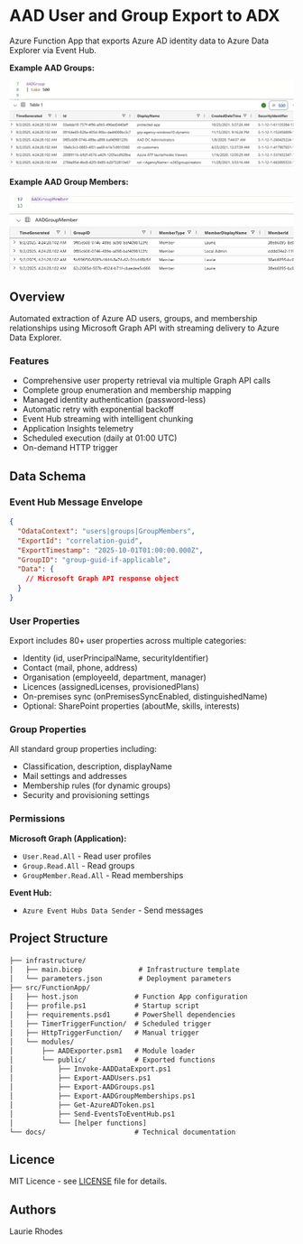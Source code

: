 # AAD User and Group Export to ADX

Azure Function App that exports Azure AD identity data to Azure Data Explorer via Event Hub.



**Example AAD Groups:**

![](./docs/img/AADGroup.jpg)

**Example AAD Group Members:**

![](./docs/img/AADGroupMember.jpg)



## Overview

Automated extraction of Azure AD users, groups, and membership relationships using Microsoft Graph API with streaming delivery to Azure Data Explorer.

### Features

- Comprehensive user property retrieval via multiple Graph API calls
- Complete group enumeration and membership mapping
- Managed identity authentication (password-less)
- Automatic retry with exponential backoff
- Event Hub streaming with intelligent chunking
- Application Insights telemetry
- Scheduled execution (daily at 01:00 UTC)
- On-demand HTTP trigger

## Data Schema

### Event Hub Message Envelope

```json
{
  "OdataContext": "users|groups|GroupMembers",
  "ExportId": "correlation-guid",
  "ExportTimestamp": "2025-10-01T01:00:00.000Z",
  "GroupID": "group-guid-if-applicable",
  "Data": {
    // Microsoft Graph API response object
  }
}
```

### User Properties

Export includes 80+ user properties across multiple categories:

- Identity (id, userPrincipalName, securityIdentifier)
- Contact (mail, phone, address)
- Organisation (employeeId, department, manager)
- Licences (assignedLicenses, provisionedPlans)
- On-premises sync (onPremisesSyncEnabled, distinguishedName)
- Optional: SharePoint properties (aboutMe, skills, interests)

### Group Properties

All standard group properties including:

- Classification, description, displayName
- Mail settings and addresses
- Membership rules (for dynamic groups)
- Security and provisioning settings

### Permissions

**Microsoft Graph (Application):**

- `User.Read.All` - Read user profiles
- `Group.Read.All` - Read groups
- `GroupMember.Read.All` - Read memberships

**Event Hub:**

- `Azure Event Hubs Data Sender` - Send messages



## Project Structure

```
├── infrastructure/
│   ├── main.bicep              # Infrastructure template
│   └── parameters.json         # Deployment parameters
├── src/FunctionApp/
│   ├── host.json              # Function App configuration
│   ├── profile.ps1            # Startup script
│   ├── requirements.psd1      # PowerShell dependencies
│   ├── TimerTriggerFunction/  # Scheduled trigger
│   ├── HttpTriggerFunction/   # Manual trigger
│   └── modules/
│       ├── AADExporter.psm1   # Module loader
│       └── public/            # Exported functions
│           ├── Invoke-AADDataExport.ps1
│           ├── Export-AADUsers.ps1
│           ├── Export-AADGroups.ps1
│           ├── Export-AADGroupMemberships.ps1
│           ├── Get-AzureADToken.ps1
│           ├── Send-EventsToEventHub.ps1
│           └── [helper functions]
└── docs/                      # Technical documentation
```

## Licence

MIT Licence - see [LICENSE](LICENSE) file for details.

## Authors

Laurie Rhodes

# 
